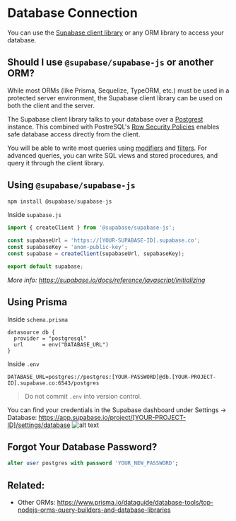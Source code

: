 # Database Connection

You can use the [Supabase client library](https://github.com/supabase/supabase-js) or any ORM library to access your database.

## Should I use `@supabase/supabase-js` or another ORM?

While most ORMs (like Prisma, Sequelize, TypeORM, etc.) must be used in a protected server environment, the Supabase client library can be used on both the client and the server.

The Supabase client library talks to your database over a [Postgrest](https://postgrest.org/en/stable/) instance. This combined with PostreSQL's [Row Security Policies](https://www.postgresql.org/docs/current/ddl-rowsecurity.html) enables safe database access directly from the client.

You will be able to write most queries using [modifiers](https://supabase.io/docs/reference/javascript/using-modifiers) and [filters](https://supabase.io/docs/reference/javascript/using-filters). For advanced queries, you can write SQL views and stored procedures, and query it through the client library.

## Using `@supabase/supabase-js`

```js
npm install @supabase/supabase-js
```

Inside `supabase.js`

```js
import { createClient } from '@supabase/supabase-js';

const supabaseUrl = 'https://[YOUR-SUPABASE-ID].supabase.co';
const supabaseKey = 'anon-public-key';
const supabase = createClient(supabaseUrl, supabaseKey);

export default supabase;
```

_More info: https://supabase.io/docs/reference/javascript/initializing_

## Using Prisma

Inside `schema.prisma`

```
datasource db {
  provider = "postgresql"
  url      = env("DATABASE_URL")
}
```

Inside `.env`

```
DATABASE_URL=postgres://postgres:[YOUR-PASSWORD]@db.[YOUR-PROJECT-ID].supabase.co:6543/postgres
```

> Do not commit `.env` into version control.

You can find your credentials in the Supabase dashboard under Settings -> Database:
https://app.supabase.io/project/[YOUR-PROJECT-ID]/settings/database
![alt text](/screenshots/connection-info.png)

## Forgot Your Database Password?

```sql
alter user postgres with password 'YOUR_NEW_PASSWORD';
```

## Related:

- Other ORMs: https://www.prisma.io/dataguide/database-tools/top-nodejs-orms-query-builders-and-database-libraries
